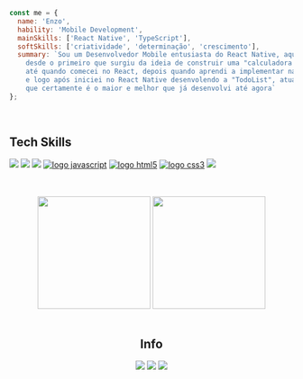 ```js
const me = {
  name: 'Enzo',
  hability: 'Mobile Development',
  mainSkills: ['React Native', 'TypeScript'],
  softSkills: ['criatividade', 'determinação', 'crescimento'],
  summary: `Sou um Desenvolvedor Mobile entusiasta do React Native, aqui estão alguns dos meus projetos
    desde o primeiro que surgiu da ideia de construir uma "calculadora nutricional" onde só utilizei HTML,CSS E JS
    até quando comecei no React, depois quando aprendi a implementar navegação entre telas no projeto "space-tourism"
    e logo após iniciei no React Native desenvolendo a "TodoList", atualmente estou trabalhando no aplicativo "daily-diet"
    que certamente é o maior e melhor que já desenvolvi até agora`
};
```

</br>

<h2 align="left"><strong> Tech Skills </strong></h2>

[![](https://img.shields.io/badge/React_Native-20232A?style=for-the-badge&logo=react&logoColor=61DAFB)](#)
[![](https://img.shields.io/badge/React-20232A?style=for-the-badge&logo=react&logoColor=61DAFB)](#)
[![](https://img.shields.io/badge/TypeScript-007ACC?style=for-the-badge&logo=typescript&logoColor=white)](#)
[![logo javascript](https://img.shields.io/badge/JavaScript-F7DF1E?style=for-the-badge&logo=javascript&logoColor=black)](#)
[![logo html5](https://img.shields.io/badge/HTML-ed5700?style=for-the-badge&logo=html5&logoColor=white)](#)
[![logo css3](https://img.shields.io/badge/CSS-007ACC?&style=for-the-badge&logo=css3&logoColor=white)](#)
[![](https://img.shields.io/badge/Sass-CC6699?style=for-the-badge&logo=sass&logoColor=white)](#)

</br>

</br>

<div width="100%" align="center">
  <img height="200em" src="http://github-profile-summary-cards.vercel.app/api/cards/stats?username=Ninodev30&theme=github_dark"/>
  <img height="200em" src="https://github-readme-stats.vercel.app/api/top-langs/?username=Ninodev30&layout=compact&langs_count=7&theme=github_dark"/>
</div>

</br>

<h2 align="center"><strong> Info </strong></h2>

<div align="center"> 
  <a href="https://www.linkedin.com/in/enzo-dev/" target="_blank"><img src="https://img.shields.io/badge/-LinkedIn-%230077B5?style=for-the-badge&logo=linkedin&logoColor=white" target="_blank"></a> 
    <a href = "mailto:ninodm.dev@gmail.com"><img src="https://img.shields.io/badge/-Gmail-%23333?style=for-the-badge&logo=gmail&logoColor=white" target="_blank"></a>
  <a href ="https://api.whatsapp.com/send?phone=5579998073611" target="_blank"><img src="https://img.shields.io/badge/WhatsApp-25D366?style=for-the-badge&logo=whatsapp&logoColor=white"></a>
</div>  

</br>
